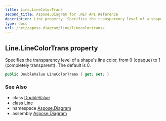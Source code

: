 ```yaml
---
title: Line.LineColorTrans
second_title: Aspose.Diagram for .NET API Reference
description: Line property. Specifies the transparency level of a shapes line color from 0 opaque to 1 completely transparent. The default is 0
type: docs
url: /net/aspose.diagram/line/linecolortrans/
---
```

## Line.LineColorTrans property

Specifies the transparency level of a shape's line color, from 0 (opaque) to 1 (completely transparent). The default is 0.

```csharp
public DoubleValue LineColorTrans { get; set; }
```

### See Also

* class [DoubleValue](../../doublevalue/)
* class [Line](../)
* namespace [Aspose.Diagram](../../line/)
* assembly [Aspose.Diagram](../../../)


